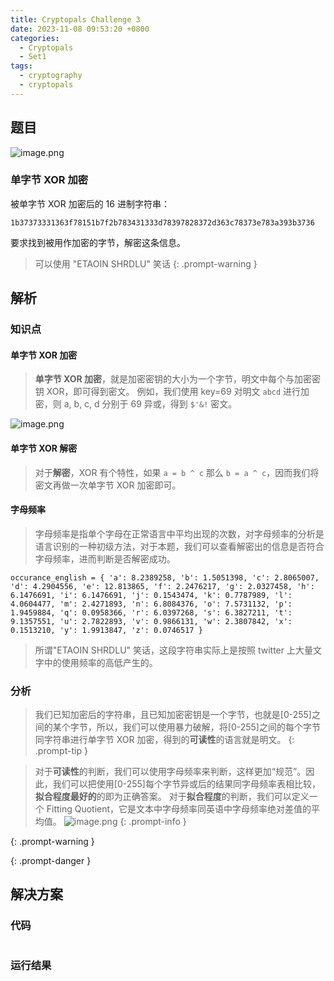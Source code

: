 ```yaml
---
title: Cryptopals Challenge 3
date: 2023-11-08 09:53:20 +0800
categories:
  - Cryptopals
  - Set1
tags:
  - cryptography
  - cryptopals
---
```


## 题目

![image.png](https://note-for-zephyrryan.oss-cn-beijing.aliyuncs.com/obsidian_picture/202311081037705.png)

### 单字节 XOR 加密
被单字节 XOR 加密后的 16 进制字符串：
```
1b37373331363f78151b7f2b783431333d78397828372d363c78373e783a393b3736
```
要求找到被用作加密的字节，解密这条信息。

> 可以使用 "ETAOIN SHRDLU" 笑话
{: .prompt-warning }

## 解析

### 知识点

#### 单字节 XOR 加密
>**单字节 XOR 加密**，就是加密密钥的大小为一个字节，明文中每个与加密密钥 XOR，即可得到密文。
>例如，我们使用 key=69 对明文 `abcd` 进行加密，则 a, b, c, d 分别于 69 异或，得到 `$'&!` 密文。

![image.png](https://note-for-zephyrryan.oss-cn-beijing.aliyuncs.com/obsidian_picture/202311081049242.png)

#### 单字节 XOR 解密
>对于**解密**，XOR 有个特性，如果 `a = b ^ c` 那么 `b = a ^ c`，因而我们将密文再做一次单字节 XOR 加密即可。

#### 字母频率
>字母频率是指单个字母在正常语言中平均出现的次数，对字母频率的分析是语言识别的一种初级方法，对于本题，我们可以查看解密出的信息是否符合字母频率，进而判断是否解密成功。
```
occurance_english = { 'a': 8.2389258, 'b': 1.5051398, 'c': 2.8065007, 'd': 4.2904556, 'e': 12.813865, 'f': 2.2476217, 'g': 2.0327458, 'h': 6.1476691, 'i': 6.1476691, 'j': 0.1543474, 'k': 0.7787989, 'l': 4.0604477, 'm': 2.4271893, 'n': 6.8084376, 'o': 7.5731132, 'p': 1.9459884, 'q': 0.0958366, 'r': 6.0397268, 's': 6.3827211, 't': 9.1357551, 'u': 2.7822893, 'v': 0.9866131, 'w': 2.3807842, 'x': 0.1513210, 'y': 1.9913847, 'z': 0.0746517 }
```
>所谓"ETAOIN SHRDLU" 笑话，这段字符串实际上是按照 twitter 上大量文字中的使用频率的高低产生的。
### 分析
> 我们已知加密后的字符串，且已知加密密钥是一个字节，也就是[0-255]之间的某个字节，所以，我们可以使用暴力破解，将[0-255]之间的每个字节同字符串进行单字节 XOR 加密，得到的**可读性**的语言就是明文。
{: .prompt-tip }

> 对于**可读性**的判断，我们可以使用字母频率来判断，这样更加“规范”。因此，我们可以把使用[0-255]每个字节异或后的结果同字母频率表相比较，**拟合程度最好的**的即为正确答案。
> 对于**拟合程度**的判断，我们可以定义一个 Fitting Quotient，它是文本中字母频率同英语中字母频率绝对差值的平均值。
> ![image.png](https://note-for-zephyrryan.oss-cn-beijing.aliyuncs.com/obsidian_picture/202311081114941.png)
{: .prompt-info }

> 
{: .prompt-warning }

> 
{: .prompt-danger }


## 解决方案

### 代码

```python

```

### 运行结果

```python

```
